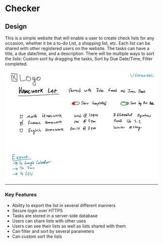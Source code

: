 # Checker
## Design
This is a simple website that will enable a user to create check lists for any occasion, whether it be a to-do List, a shopping list, etc. Each list can be shared with other registered users on the website. The tasks can have a title, a due date/time, and a description. There will be multiple ways to sort the lists: Custom sort by dragging the tasks, Sort by Due Date/Time, Filter completed. 


<img src="./screenshot.png" width="800" alt="Mock Design">

---
### Key Features
- Ability to export the list in several different manners
- Secure login over HTTPS
- Tasks are stored in a server-side database
- Users can share lists with other uses
- Users can see their lists as well as lists shared with them
- Can filter and sort by several parameters
- Can custom sort the lists
